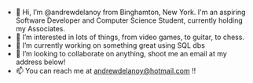- 👋 Hi, I’m @andrewdelanoy from Binghamton, New York. I'm an aspiring Software Developer and Computer Science Student, currently holding my Associates.
- 👀 I’m interested in lots of things, from video games, to guitar, to chess.
- 🌱 I’m currently working on something great using SQL dbs
- 💞️ I’m looking to collaborate on anything, shoot me an email at my address below!
- 📫 You can reach me at andrewdelanoy@hotmail.com !! 
<!---
andrewdelanoy/andrewdelanoy is a ✨ special ✨ repository because its `README.md` (this file) appears on your GitHub profile.
You can click the Preview link to take a look at your changes.
--->
